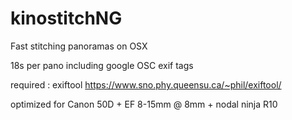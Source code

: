 # kinostitchNG
Fast stitching panoramas on OSX

18s per pano including google OSC exif tags

required : exiftool https://www.sno.phy.queensu.ca/~phil/exiftool/

optimized for Canon 50D + EF 8-15mm @ 8mm + nodal ninja R10
